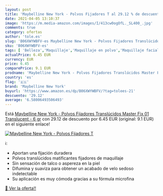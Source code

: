 ```yaml
---
layout: post
title: 'Maybelline New York - Polvos Fijadores T al 29.12 % de descuento'
date: 2021-04-05 13:10:37
image: 'https://m.media-amazon.com/images/I/413cw0ogOfL._SL400_.jpg'
comments: true
category: ofertas
author: 'tole.es'
slug: 'B06XWYWBFV-es Maybelline New York - Polvos Fijadores Translúcidos Master...'
sku: 'B06XWYWBFV-es'
tags: [ 'Belleza','Maquillaje','Maquillaje en polvo','Maquillaje facial','maybelline','maybelline new york', ]
actualPrice: 6.45 EUR
currency: EUR
price: 6.45
comparePrice: 9.1 EUR
prodname: 'Maybelline New York - Polvos Fijadores Translúcidos Master Fix 01 Translucent - 6 gr'
country: 'es'
flag: '🇪🇸'
brand: 'Maybelline New York'
buyurl: 'https://www.amazon.es/dp/B06XWYWBFV/?tag=tolees-21'
descuento: '29.12'
average: '6.58006493506493'
---
```


Está [Maybelline New York - Polvos Fijadores Translúcidos Master Fix 01 Translucent - 6 gr](https://www.amazon.es/dp/B06XWYWBFV/?tag=tolees-21) con 29.12 de descuento por 6.45 EUR (original: 9.1 EUR) en el siguiente enlace!

[![Maybelline New York - Polvos Fijadores T](https://m.media-amazon.com/images/I/413cw0ogOfL._SL400_.jpg)](https://www.amazon.es/dp/B06XWYWBFV/?tag=tolees-21)

ℹ️:

- Aportan una fijación duradera
- Polvos translúcidos matificantes fijadores de maquillaje
- Sin sensación de talco o aspereza en la piel
- Difumina y suaviza para obtener un acabado de velo sedoso indetectable
- Su aplicación es muy cómoda gracias a su fórmula microfina

[🛒 Ver la oferta!!](https://www.amazon.es/dp/B06XWYWBFV/?tag=tolees-21)
